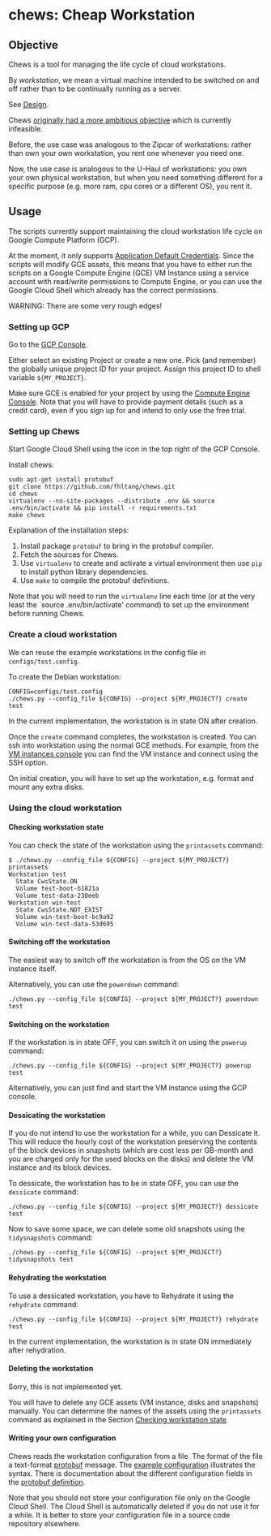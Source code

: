 # chews: Cheap Workstation

## Objective

Chews is a tool for managing the life cycle of cloud workstations.

By _workstation_, we mean a virtual machine intended to be switched on
and off rather than to be continually running as a server.

See [Design](docs/design.md).

Chews [originally had a more ambitious
objective](docs/original_objective.md) which is currently infeasible.

Before, the use case was analogous to the Zipcar of workstations: rather than
own your own workstation, you rent one whenever you need one.

Now, the use case is analogous to the U-Haul of workstations: you own
your own physical workstation, but when you need something different
for a specific purpose (e.g. more ram, cpu cores or a different OS),
you rent it.

## Usage

The scripts currently support maintaining the cloud workstation life
cycle on Google Compute Platform (GCP).

At the moment, it only supports [Application Default
Credentials](https://developers.google.com/identity/protocols/application-default-credentials).
Since the scripts will modify GCE assets, this means that you have to
either run the scripts on a Google Compute Engine (GCE) VM Instance
using a service account with read/write permissions to Compute Engine,
or you can use the Google Cloud Shell which already has the correct
permissions.

WARNING: There are some very rough edges!

### Setting up GCP

Go to the [GCP Console](http://console.cloud.google.com).

Either select an existing Project or create a new one.  Pick (and
remember) the globally unique project ID for your project.  Assign
this project ID to shell variable `${MY_PROJECT}`.

Make sure GCE is enabled for your project by using the [Compute Engine
Console](https://console.cloud.google.com/compute).  Note that you
will have to provide payment details (such as a credit card), even if
you sign up for and intend to only use the free trial.

### Setting up Chews

Start Google Cloud Shell using the icon in the top right of the GCP Console.

Install chews:

    sudo apt-get install protobuf
    git clone https://github.com/fhltang/chews.git
    cd chews
    virtualenv --no-site-packages --distribute .env && source .env/bin/activate && pip install -r requirements.txt
    make chews

Explanation of the installation steps:

   1. Install package `protobuf` to bring in the protobuf compiler.
   2. Fetch the sources for Chews.
   3. Use `virtualenv` to create and activate a virtual environment
      then use `pip` to install python library dependencies.
   4. Use `make` to compile the protobuf definitions.

Note that you will need to run the `virtualenv` line each time (or at
the very least the `source .env/bin/activate' command) to set up the
environment before running Chews.

### Create a cloud workstation

We can reuse the example workstations in the config file in `configs/test.config`.

To create the Debian workstation:

    CONFIG=configs/test.config
    ./chews.py --config_file ${CONFIG} --project ${MY_PROJECT?} create test

In the current implementation, the workstation is in state ON after
creation.

Once the `create` command completes, the workstation is created.  You
can ssh into workstation using the normal GCE methods.  For example,
from the [VM instances
console](https://console.cloud.google.com/compute/instances) you can
find the VM instance and connect using the SSH option.

On initial creation, you will have to set up the workstation,
e.g. format and mount any extra disks.

### Using the cloud workstation

#### Checking workstation state

You can check the state of the workstation using the `printassets` command:

    $ ./chews.py --config_file ${CONFIG} --project ${MY_PROJECT?} printassets
    Workstation test
      State CwsState.ON
      Volume test-boot-b1821a
      Volume test-data-230eeb
    Workstation win-test
      State CwsState.NOT_EXIST
      Volume win-test-boot-bc9a92
      Volume win-test-data-53d695

#### Switching off the workstation

The easiest way to switch off the workstation is from the OS on the VM
instance itself.

Alternatively, you can use the `powerdown` command:

    ./chews.py --config_file ${CONFIG} --project ${MY_PROJECT?} powerdown test

#### Switching on the workstation

If the workstation is in state OFF, you can switch it on using the
`powerup` command:

    ./chews.py --config_file ${CONFIG} --project ${MY_PROJECT?} powerup test

Alternatively, you can just find and start the VM instance using the GCP console.

#### Dessicating the workstation

If you do not intend to use the workstation for a while, you can
Dessicate it.  This will reduce the hourly cost of the workstation
preserving the contents of the block devices in snapshots (which are
cost less per GB-month and you are charged only for the used blocks on
the disks) and delete the VM instance and its block devices.

To dessicate, the workstation has to be in state OFF, you can use the
`dessicate` command:

    ./chews.py --config_file ${CONFIG} --project ${MY_PROJECT?} dessicate test

Now to save some space, we can delete some old snapshots using the
`tidysnapshots` command:

    ./chews.py --config_file ${CONFIG} --project ${MY_PROJECT?} tidysnapshots test

#### Rehydrating the workstation

To use a dessicated workstation, you have to Rehydrate it using the
`rehydrate` command:

    ./chews.py --config_file ${CONFIG} --project ${MY_PROJECT?} rehydrate test

In the current implementation, the workstation is in state ON
immediately after rehydration.

#### Deleting the workstation

Sorry, this is not implemented yet.

You will have to delete any GCE assets (VM instance, disks and
snapshots) manually.  You can determine the names of the assets using
the `printassets` command as explained in the Section [Checking
workstation state](#checking-workstation-state).

#### Writing your own configuration

Chews reads the workstation configuration from a file.  The format of
the file a text-format
[protobuf](https://developers.google.com/protocol-buffers/) message.
The [example configuration](configs/test.config) illustrates the
syntax.  There is documentation about the different configuration
fields in the [protobuf definition](proto/config.proto).

Note that you should not store your configuration file only on the
Google Cloud Shell.  The Cloud Shell is automatically deleted if you
do not use it for a while.  It is better to store your configuration
file in a source code repository elsewhere.
